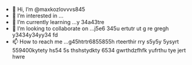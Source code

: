 - 👋 Hi, I’m @maxkozlovvvs845
- 👀 I’m interested in ...
- 🌱 I’m currently learning ...y 34a43tre
- 💞️ I’m looking to collaborate on ...j5e6 345u ertutr ut g re gregh y3434y34yy34  fd
- 📫 How to reach me ...g45htrtr6855855h rteerthir rry s5y5y 5ysyrt
559400kytety hs54 5s thshstydkty 6534 gwrthdzfhfk yufrthu tye jert hwre
<!---ifyu
maxkozlovvvs845/maxkozlovvvs845 is a ✨ special ✨ repository because its `README.md` (this file) appears on your GitHub profile.
You can click the Preview link to take a look at your changes.
--->
